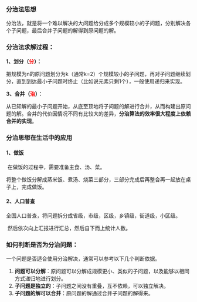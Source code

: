### 分治法思想

​	分治法，就是将一个难以解决的大问题给分成多个规模较小的子问题，分别解决各个子问题，最后合并子问题的解得到原问题的解。

### 分治法求解过程：

**1、划分（<font color = 'red'>分</font>）：**

​	把规模为n的原问题划分为k（通常k=2）个规模较小的子问题，再对子问题继续划分，直到到达最小子问题时终止（比如说元素只剩1个），一般使用递归来实现。

**3、合并（<font color = 'red'>治</font>）：**

​	从已知解的最小子问题开始，从底至顶地将子问题的解进行合并，从而构建出原问题的解。合并的代价因情况不同有比较大的差异，**分治算法的效率很大程度上依赖合并的实现**。

### 分治思想在生活中的应用

#### 1、做饭

​	在做饭的过程中，需要准备主食、汤、菜。

​	将整个做饭分解成蒸米饭、煮汤、烧菜三部分，三部分完成后再整合再一起放在桌子上，完成做饭。

#### 2、人口普查

​	全国人口普查，将问题拆分成省级，市级，区级，乡镇级，街道级，小区级。

​	然后依次向上汇报进行汇总，然后自下而上统计人数。

### 如何判断是否为分治问题：

一个问题是否适合使用分治解决，通常可以参考以下几个判断依据。

1. **问题可以分解**：原问题可以分解成规模更小、类似的子问题，以及能够以相同方式递归地进行划分。
2. **子问题是独立的**：子问题之间没有重叠，互不依赖，可以独立解决。
3. **子问题的解可以合并**：原问题的解通过合并子问题的解得来。



